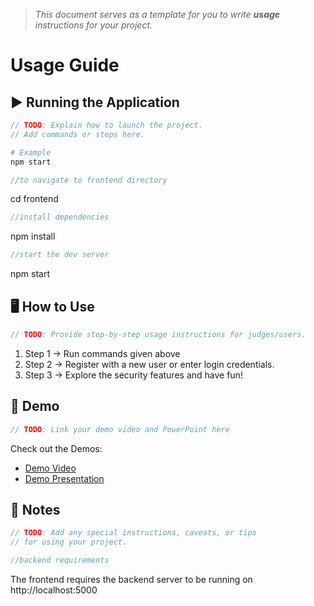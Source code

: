 > *This document serves as a template for you to write **usage** instructions for your project.* 

# Usage Guide

## ▶️ Running the Application
``` c
// TODO: Explain how to launch the project.
// Add commands or steps here.
```
``` bash
# Example
npm start
```
```c
//to navigate to frontend directory
```
cd frontend
```c
//install dependencies
```
npm install

```c
//start the dev server
```
npm start

## 🖥️ How to Use
``` c
// TODO: Provide step-by-step usage instructions for judges/users.
```
1. Step 1 -> Run commands given above
2. Step 2 -> Register with a new user or enter login credentials.
3. Step 3 -> Explore the security features and have fun!

## 🎥 Demo
``` c
// TODO: Link your demo video and PowerPoint here
```
Check out the Demos: 
- [Demo Video](../demo/demovideo.mp4)
- [Demo Presentation](../demo/HackPracppt.pptx)

## 📌 Notes
``` c
// TODO: Add any special instructions, caveats, or tips
// for using your project.
```

``` c
//backend requirements
```
The frontend requires the backend server to be running on http://localhost:5000

